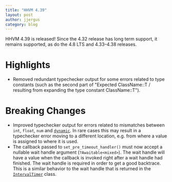 ```yaml
---
title: "HHVM 4.39"
layout: post
author: jjergus
category: blog
---
```


HHVM 4.39 is released! Since the 4.32 release has long term support, it remains
supported, as do the 4.8 LTS and 4.33&ndash;4.38 releases.

# Highlights

- Removed redundant typechecker output for some errors related to type constants
  (such as the second part of "Expected ClassName::T / resulting from expanding
  the type constant ClassName::T").

# Breaking Changes

- Improved typechecker output for errors related to mismatches between `int`,
  `float`, `num` and
  [`dynamic`](https://docs.hhvm.com/hack/built-in-types/dynamic). In rare cases
  this may result in a typechecker error moving to a different location, e.g.
  from where a value is assigned to where it is used.
- The callback passed to `set_pre_timeout_handler()` must now accept a nullable
  wait handle argument (`?Awaitable<mixed>`). The wait handle will have a value
  when the callback is invoked right after a wait handle had finished. The wait
  handle is required in order to get a good backtrace. This is a similar
  behavior to the wait handle that is returned in the
  [`IntervalTimer`](https://docs.hhvm.com/hack/reference/class/IntervalTimer/)
  class.

